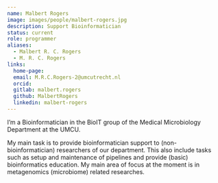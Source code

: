 ```yaml
---
name: Malbert Rogers
image: images/people/malbert-rogers.jpg
description: Support Bioinformatician
status: current
role: programmer
aliases: 
  - Malbert R. C. Rogers
  - M. R. C. Rogers
links:
  home-page:
  email: M.R.C.Rogers-2@umcutrecht.nl
  orcid:
  gitlab: malbert.rogers
  github: MalbertRogers 
  linkedin: malbert-rogers
---
```


I’m a Bioinformatician in the BioIT group of the Medical Microbiology Department at the UMCU.

My main task is to provide bioinformatician support to (non-bioinformatician) researchers of our department. This also include tasks such as setup and maintenance of pipelines and provide (basic) bioinformatics education. My main area of focus at the moment is in metagenomics (microbiome) related researches. 
